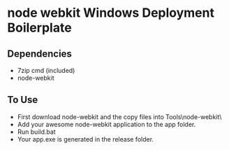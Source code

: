 node webkit Windows Deployment Boilerplate
==============

**Dependencies**
---------------
- 7zip cmd (included)
- node-webkit

**To Use**
----------
- First download node-webkit and the copy files into Tools\node-webkit\
- Add your awesome node-webkit application to the app folder.
- Run build.bat
- Your app.exe is generated in the release folder.